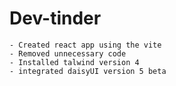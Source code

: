 # Dev-tinder

    - Created react app using the vite
    - Removed unnecessary code
    - Installed talwind version 4
    - integrated daisyUI version 5 beta
